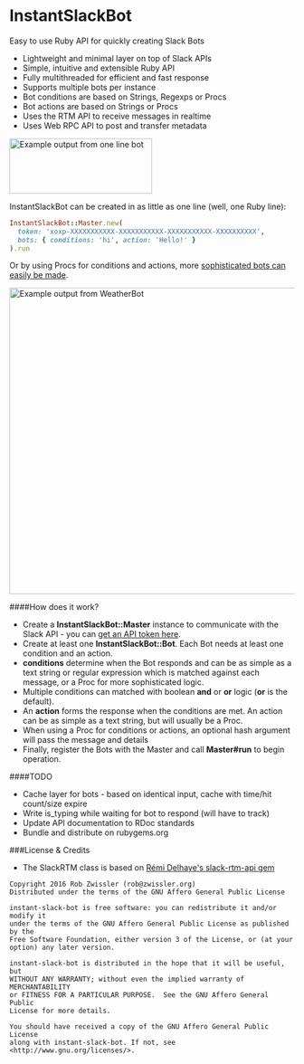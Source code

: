 # InstantSlackBot
Easy to use Ruby API for quickly creating Slack Bots
- Lightweight and minimal layer on top of Slack APIs
- Simple, intuitive and extensible Ruby API
- Fully multithreaded for efficient and fast response
- Supports multiple bots per instance
- Bot conditions are based on Strings, Regexps or Procs
- Bot actions are based on Strings or Procs
- Uses the RTM API to receive messages in realtime
- Uses Web RPC API to post and transfer metadata


<img src="https://raw.githubusercontent.com/robzr/instant-slack-bot/master/examples/pics/one_line_slack.png" 
  alt="Example output from one line bot" height=98 width=252>

InstantSlackBot can be created in as little as one line (well, one Ruby line):
```ruby
InstantSlackBot::Master.new(
  token: 'xoxp-XXXXXXXXXXX-XXXXXXXXXXX-XXXXXXXXXXX-XXXXXXXXXX', 
  bots: { conditions: 'hi', action: 'Hello!' }
).run
```

Or by using Procs for conditions and actions, more [sophisticated bots can easily be made](examples).

<img src="https://raw.githubusercontent.com/robzr/instant-slack-bot/master/examples/pics/weather_bot_slack.png"
  alt="Example output from WeatherBot" height=542 width=815>

####How does it work?
* Create a **InstantSlackBot::Master** instance to communicate with the Slack API - you can 
[get an API token here](https://api.slack.com/docs/oauth-test-tokens).
* Create at least one **InstantSlackBot::Bot**. Each Bot needs at least one condition and an action.
* **conditions** determine when the Bot responds and can be as simple as a text string or 
  regular expression which is matched against each message, or a Proc for more sophisticated logic.
* Multiple conditions can matched with boolean **and** or **or** logic (**or** is the default).
* An **action** forms the response when the conditions are met. An action can be as simple as a text string, but 
will usually be a Proc.
* When using a Proc for conditions or actions, an optional hash argument will pass the message and details
* Finally, register the Bots with the Master and call **Master#run** to begin operation.

####TODO
* Cache layer for bots - based on identical input, cache with time/hit count/size expire
* Write is_typing while waiting for bot to respond (will have to track)
* Update API documentation to RDoc standards
* Bundle and distribute on rubygems.org

###License & Credits
* The SlackRTM class is based on [Rémi Delhaye's slack-rtm-api gem](https://github.com/rdlh/slack-rtm-api)

```
Copyright 2016 Rob Zwissler (rob@zwissler.org)
Distributed under the terms of the GNU Affero General Public License

instant-slack-bot is free software: you can redistribute it and/or modify it 
under the terms of the GNU Affero General Public License as published by the 
Free Software Foundation, either version 3 of the License, or (at your 
option) any later version.

instant-slack-bot is distributed in the hope that it will be useful, but 
WITHOUT ANY WARRANTY; without even the implied warranty of MERCHANTABILITY 
or FITNESS FOR A PARTICULAR PURPOSE.  See the GNU Affero General Public 
License for more details.

You should have received a copy of the GNU Affero General Public License
along with instant-slack-bot. If not, see <http://www.gnu.org/licenses/>.
```
